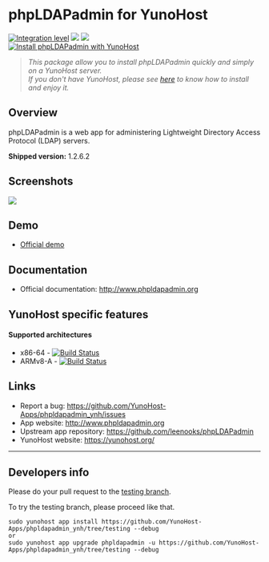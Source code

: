 # phpLDAPadmin for YunoHost

[![Integration level](https://dash.yunohost.org/integration/phpldapadmin.svg)](https://dash.yunohost.org/appci/app/phpldapadmin) ![](https://ci-apps.yunohost.org/ci/badges/phpldapadmin.status.svg) ![](https://ci-apps.yunohost.org/ci/badges/phpldapadmin.maintain.svg)  
[![Install phpLDAPadmin with YunoHost](https://install-app.yunohost.org/install-with-yunohost.svg)](https://install-app.yunohost.org/?app=phpldapadmin)

> *This package allow you to install phpLDAPadmin quickly and simply on a YunoHost server.  
If you don't have YunoHost, please see [here](https://yunohost.org/#/install) to know how to install and enjoy it.*

## Overview
phpLDAPadmin is a web app for administering Lightweight Directory Access Protocol (LDAP) servers.

**Shipped version:** 1.2.6.2

## Screenshots

![](https://a.fsdn.com/con/app/proj/phpldapadmin/screenshots/303927.jpg/max/max/1)

## Demo

* [Official demo](http://phpldapadmin.sourceforge.net/wiki/index.php/Demo)

## Documentation

 * Official documentation: http://www.phpldapadmin.org

## YunoHost specific features

#### Supported architectures

* x86-64 - [![Build Status](https://ci-apps.yunohost.org/ci/logs/phpldapadmin%20%28Apps%29.svg)](https://ci-apps.yunohost.org/ci/apps/phpldapadmin/)
* ARMv8-A - [![Build Status](https://ci-apps-arm.yunohost.org/ci/logs/phpldapadmin%20%28Apps%29.svg)](https://ci-apps-arm.yunohost.org/ci/apps/phpldapadmin/)

## Links

 * Report a bug: https://github.com/YunoHost-Apps/phpldapadmin_ynh/issues
 * App website: http://www.phpldapadmin.org
 * Upstream app repository: https://github.com/leenooks/phpLDAPadmin
 * YunoHost website: https://yunohost.org/

---

## Developers info

Please do your pull request to the [testing branch](https://github.com/YunoHost-Apps/phpldapadmin_ynh/tree/testing).

To try the testing branch, please proceed like that.
```
sudo yunohost app install https://github.com/YunoHost-Apps/phpldapadmin_ynh/tree/testing --debug
or
sudo yunohost app upgrade phpldapadmin -u https://github.com/YunoHost-Apps/phpldapadmin_ynh/tree/testing --debug
```
